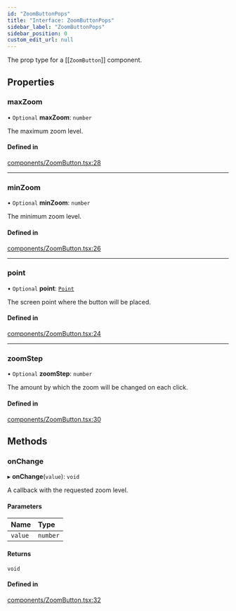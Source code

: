 ```yaml
---
id: "ZoomButtonPops"
title: "Interface: ZoomButtonPops"
sidebar_label: "ZoomButtonPops"
sidebar_position: 0
custom_edit_url: null
---
```


The prop type for a [[`ZoomButton`]] component.

## Properties

### maxZoom

• `Optional` **maxZoom**: `number`

The maximum zoom level.

#### Defined in

[components/ZoomButton.tsx:28](https://github.com/rob-blackbourn/jetblack-map/blob/4867b73/src/components/ZoomButton.tsx#L28)

___

### minZoom

• `Optional` **minZoom**: `number`

The minimum zoom level.

#### Defined in

[components/ZoomButton.tsx:26](https://github.com/rob-blackbourn/jetblack-map/blob/4867b73/src/components/ZoomButton.tsx#L26)

___

### point

• `Optional` **point**: [`Point`](../modules.md#point)

The screen point where the button will be placed.

#### Defined in

[components/ZoomButton.tsx:24](https://github.com/rob-blackbourn/jetblack-map/blob/4867b73/src/components/ZoomButton.tsx#L24)

___

### zoomStep

• `Optional` **zoomStep**: `number`

The amount by which the zoom will be changed on each click.

#### Defined in

[components/ZoomButton.tsx:30](https://github.com/rob-blackbourn/jetblack-map/blob/4867b73/src/components/ZoomButton.tsx#L30)

## Methods

### onChange

▸ **onChange**(`value`): `void`

A callback with the requested zoom level.

#### Parameters

| Name | Type |
| :------ | :------ |
| `value` | `number` |

#### Returns

`void`

#### Defined in

[components/ZoomButton.tsx:32](https://github.com/rob-blackbourn/jetblack-map/blob/4867b73/src/components/ZoomButton.tsx#L32)
